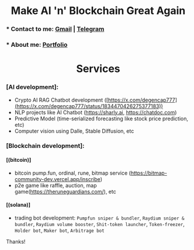 <h1 align="center" font-weight="bold">
Make AI 'n' Blockchain Great Again<br/>

</h1>

### * Contact to me: [Gmail](mailto:jay@chiral.ai) | [Telegram](https://t.me/degencap777)
### * About me: [Portfolio](https://westchain.org)

<h1 align="center" font-weight="bold">
Services<br/>

</h1>

### [AI development]: 
   * Crypto AI RAG Chatbot development ([https://x.com/degencap777](https://x.com/degencap777/status/1834470426275377183))
   * NLP projects like AI Chatbot (https://sharly.ai, https://chatdoc.com)
   * Predictive Model (time-serialized forecasting like stock price prediction, etc)
   * Computer vision using Dalle, Stable Diffusion, etc

### [Blockchain development]:
  #### [(bitcoin)]
   * bitcoin pump.fun, ordinal, rune, bitmap service (https://bitmap-community-dev.vercel.app/inscribe)
   * p2e game like raffle, auction, map game(https://theruneguardians.com/), etc
  #### [(solana)]
   * trading bot development: `Pumpfun sniper & bundler`, `Raydium sniper & bundler`, `Raydium volume booster`, `Shit-token launcher`, `Token-freezer`, `Holder bot`, `Maker bot`, `Arbitrage bot`

Thanks!
